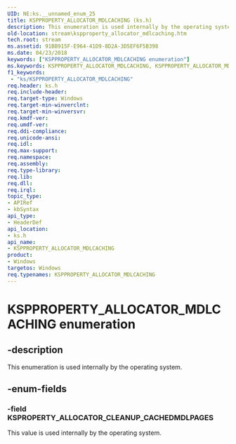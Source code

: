 ```yaml
---
UID: NE:ks.__unnamed_enum_25
title: KSPPROPERTY_ALLOCATOR_MDLCACHING (ks.h)
description: This enumeration is used internally by the operating system.
old-location: stream\kspproperty_allocator_mdlcaching.htm
tech.root: stream
ms.assetid: 91BB915F-E964-41D9-8D2A-3D5EF6F5B398
ms.date: 04/23/2018
keywords: ["KSPPROPERTY_ALLOCATOR_MDLCACHING enumeration"]
ms.keywords: KSPPROPERTY_ALLOCATOR_MDLCACHING, KSPPROPERTY_ALLOCATOR_MDLCACHING enumeration [Streaming Media Devices], KSPROPERTY_ALLOCATOR_CLEANUP_CACHEDMDLPAGES, ks/KSPPROPERTY_ALLOCATOR_MDLCACHING, ks/KSPROPERTY_ALLOCATOR_CLEANUP_CACHEDMDLPAGES, stream.kspproperty_allocator_mdlcaching
f1_keywords:
 - "ks/KSPPROPERTY_ALLOCATOR_MDLCACHING"
req.header: ks.h
req.include-header: 
req.target-type: Windows
req.target-min-winverclnt: 
req.target-min-winversvr: 
req.kmdf-ver: 
req.umdf-ver: 
req.ddi-compliance: 
req.unicode-ansi: 
req.idl: 
req.max-support: 
req.namespace: 
req.assembly: 
req.type-library: 
req.lib: 
req.dll: 
req.irql: 
topic_type:
- APIRef
- kbSyntax
api_type:
- HeaderDef
api_location:
- ks.h
api_name:
- KSPPROPERTY_ALLOCATOR_MDLCACHING
product:
- Windows
targetos: Windows
req.typenames: KSPPROPERTY_ALLOCATOR_MDLCACHING
---
```


# KSPPROPERTY_ALLOCATOR_MDLCACHING enumeration


## -description


This enumeration is used internally by the operating system.


## -enum-fields




### -field KSPROPERTY_ALLOCATOR_CLEANUP_CACHEDMDLPAGES

This value is used internally by the operating system.

